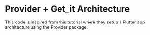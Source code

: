 # Provider + Get_it Architecture

This code is inspired from [this tutorial](https://www.filledstacks.com/post/flutter-architecture-my-provider-implementation-guide) where they setup a Flutter app architecture using the Provider package.
